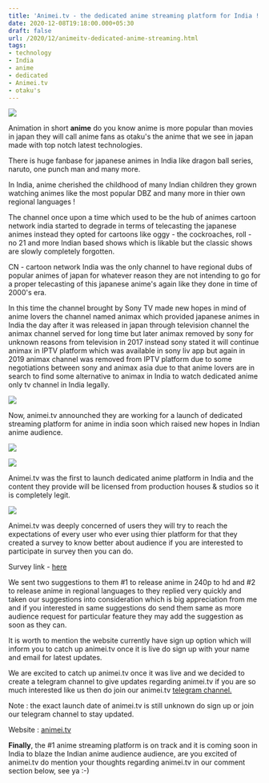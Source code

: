 ```yaml
---
title: 'Animei.tv - the dedicated anime streaming platform for India !'
date: 2020-12-08T19:18:00.000+05:30
draft: false
url: /2020/12/animeitv-dedicated-anime-streaming.html
tags: 
- technology
- India
- anime
- dedicated
- Animei.tv
- otaku's
---
```


 [![](https://lh3.googleusercontent.com/-Zf862stpiLo/X8-EFLRF-tI/AAAAAAAACR8/xPvhmB4vKKQNdMYPLnbRy8VQZ_B58FWnQCLcBGAsYHQ/s1600/1607435279711872-0.png)](https://lh3.googleusercontent.com/-Zf862stpiLo/X8-EFLRF-tI/AAAAAAAACR8/xPvhmB4vKKQNdMYPLnbRy8VQZ_B58FWnQCLcBGAsYHQ/s1600/1607435279711872-0.png) 

  

Animation in short **anime** do you know anime is more popular than movies in japan they will call anime fans as otaku's the anime that we see in japan made with top notch latest technologies.

  

There is huge fanbase for japanese animes in India like dragon ball series, naruto, one punch man and many more.

  

In India, anime cherished the childhood of many Indian children they grown watching animes like the most popular DBZ and many more in thier own regional languages !

  

The channel once upon a time which used to be the hub of animes cartoon network india started to degrade in terms of telecasting the japanese animes instead they opted for cartoons like oggy - the cockroaches, roll - no 21 and more Indian based shows which is likable but the classic shows are slowly completely forgotten.

  

CN - cartoon network India was the only channel to have regional dubs of popular animes of japan for whatever reason they are not intending to go for a proper telecasting of this japanese anime's again like they done in time of 2000's era.

  

In this time the channel brought by Sony TV made new hopes in mind of anime lovers the channel named animax which provided japanese animes in India the day after it was released in japan through television channel the animax channel served for long time but later animax removed by sony for unknown reasons from television in 2017 instead sony stated it will continue animax in IPTV platform which was available in sony liv app but again in 2019 animax channel was removed from IPTV platform due to some negotiations between sony and animax asia due to that anime lovers are in search to find some alternative to animax in India to watch dedicated anime only tv channel in India legally.

  

 [![](https://lh3.googleusercontent.com/-nEJRlzG2S_o/X8-EEF7PC2I/AAAAAAAACR4/WjeeEjSHeyI9chO6pALkTXZq3D8zLeGWwCLcBGAsYHQ/s1600/1607435275023608-1.png)](https://lh3.googleusercontent.com/-nEJRlzG2S_o/X8-EEF7PC2I/AAAAAAAACR4/WjeeEjSHeyI9chO6pALkTXZq3D8zLeGWwCLcBGAsYHQ/s1600/1607435275023608-1.png) 

  

  

Now, animei.tv announched they are working for a launch of dedicated streaming platform for anime in india soon which raised new hopes in Indian anime audience.

  

 [![](https://lh3.googleusercontent.com/-3l3jFUDxg90/X8-EC54cxRI/AAAAAAAACR0/3fgRFzsuP2kVUsMc7RAvGgJpyMQfwlbBwCLcBGAsYHQ/s1600/1607435271341516-2.png)](https://lh3.googleusercontent.com/-3l3jFUDxg90/X8-EC54cxRI/AAAAAAAACR0/3fgRFzsuP2kVUsMc7RAvGgJpyMQfwlbBwCLcBGAsYHQ/s1600/1607435271341516-2.png) 

  

 [![](https://lh3.googleusercontent.com/-k76VwkngRZs/X8-EB_ZwTyI/AAAAAAAACRw/-Ji0zukvsJwYhpEu49YfEfnf9_Qhwa0HgCLcBGAsYHQ/s1600/1607435267389152-3.png)](https://lh3.googleusercontent.com/-k76VwkngRZs/X8-EB_ZwTyI/AAAAAAAACRw/-Ji0zukvsJwYhpEu49YfEfnf9_Qhwa0HgCLcBGAsYHQ/s1600/1607435267389152-3.png) 

  

  

Animei.tv was the first to launch dedicated anime platform in India and the content they provide will be licensed from production houses & studios so it is completely legit.

  

 [![](https://lh3.googleusercontent.com/-fJCzU5fAb-Y/X8-EBPFrowI/AAAAAAAACRs/9XCxvdjiTBMc_2LaleUrIf_4BX6suv_hQCLcBGAsYHQ/s1600/1607435260924477-4.png)](https://lh3.googleusercontent.com/-fJCzU5fAb-Y/X8-EBPFrowI/AAAAAAAACRs/9XCxvdjiTBMc_2LaleUrIf_4BX6suv_hQCLcBGAsYHQ/s1600/1607435260924477-4.png) 

  

  

Animei.tv was deeply concerned of users they will try to reach the expectations of every user who ever using thier platform for that they created a survey to know better about audience if you are interested to participate in survey then you can do.

  

Survey link - [here](https://s.surveyplanet.com/pLQd-L9tZ)

  

We sent two suggestions to them #1 to release anime in 240p to hd and #2 to release anime in regional languages to they replied very quickly and taken our suggestions into consideration which is big appreciation from me and if you interested in same suggestions do send them same as more audience request for particular feature they may add the suggestion as soon as they can.

  

It is worth to mention the website currently have sign up option which will inform you to catch up animei.tv once it is live do sign up with your name and email for latest updates.

  

We are excited to catch up animei.tv once it was live and we decided to create a telegram channel to give updates regarding animei.tv if you are so much interested like us then do join our animei.tv [telegram channel.](https://www.telegram.im/animei_tv)

  

Note : the exact launch date of animei.tv is still unknown do sign up or join our telegram channel to stay updated.

  

Website : [animei.tv](http://animei.tv)

  

**Finally**, the #1 anime streaming platform is on track and it is coming soon in India to blaze the Indian anime audience audience, are you excited of animei.tv do mention your thoughts regarding animei.tv in our comment section below, see ya :-)